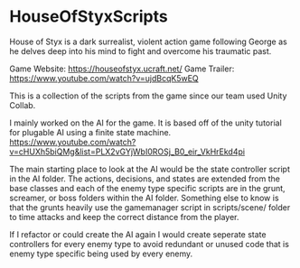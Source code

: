 # HouseOfStyxScripts

House of Styx is a dark surrealist, violent action game following George as he delves deep into his mind to fight and overcome his traumatic past.

Game Website: https://houseofstyx.ucraft.net/
Game Trailer: https://www.youtube.com/watch?v=ujdBcqK5wEQ

This is a collection of the scripts from the game since our team used Unity Collab.

I mainly worked on the AI for the game. It is based off of the unity tutorial for plugable AI using a finite state machine. https://www.youtube.com/watch?v=cHUXh5biQMg&list=PLX2vGYjWbI0ROSj_B0_eir_VkHrEkd4pi

The main starting place to look at the AI would be the state controller script in the AI folder. The actions, decisions, and states are extended from the base classes and each of the enemy type specific scripts are in the grunt, screamer, or boss folders within the AI folder. Something else to know is that the grunts heavily use the gamemanager script in scripts/scene/ folder to time attacks and keep the correct distance from the player.

If I refactor or could create the AI again I would create seperate state controllers for every enemy type to avoid redundant or unused code that is enemy type specific being used by every enemy.
